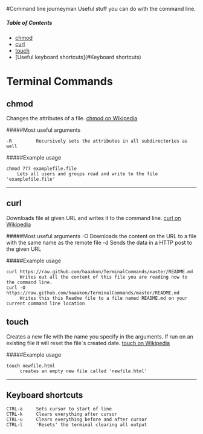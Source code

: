 #Command line journeyman
Useful stuff you can do with the command line.

##### Table of Contents  
* [chmod](#chmod)  
* [curl](#curl)
* [touch](#touch)
* [Useful keyboard shortcuts](#Keyboard shortcuts)

# Terminal Commands

## chmod
Changes the attributes of a file.  [chmod on Wikipedia](http://en.wikipedia.org/wiki/Chmod) 

#####Most useful arguments

    -R         Recursively sets the attributes in all subdirectories as well
#####Example usage
```Shell
chmod 777 examplefile.file
    Lets all users and groups read and write to the file 'examplefile.file'
```
__________
## curl
Downloads file at given URL and writes it to the command line.  [curl on Wikipedia](http://en.wikipedia.org/wiki/CURL)

#####Most useful arguments
     -O        Downloads the content on the URL to a file with the same name as the remote file
     -d <data> Sends the data in a HTTP post to the given URL

#####Example usage
```Shell
curl https://raw.github.com/haaakon/TerminalCommands/master/README.md
     Writes out all the content of this file you are reading now to the command line.
curl -O https://raw.github.com/haaakon/TerminalCommands/master/README.md
     Writes this this Readme file to a file named README.md on your current command line location 

```

## touch
Creates a new file with the name you specify in the arguments. If run on an existing file it will reset the file`s created date. [touch on Wikipedia](http://en.wikipedia.org/wiki/Touch_(Unix))

#####Example usage
```Shell
touch newfile.html
     creates an empty new file called 'newfile.html'

```
__________


## Keyboard shortcuts
```
CTRL-a     Sets cursor to start of line
CTRL-k     Clears everything after cursor
CTRL-u     Clears everything before and after cursor
CTRL-l     'Resets' the terminal clearing all output
```
